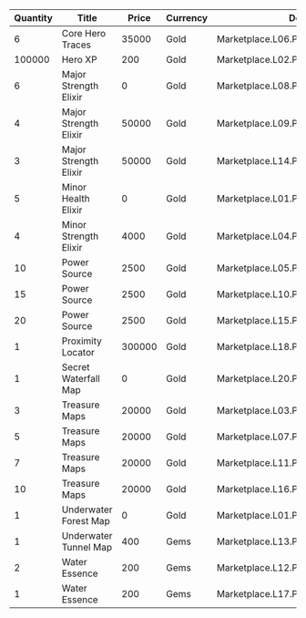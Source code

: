 | Quantity | Title | Price | Currency |  Dev Name |
| -------- | ----- | ----- | -------- |  -------- |
| 6 | Core Hero Traces | 35000 | Gold | Marketplace.L06.Page02.Token.10 |
| 100000 | Hero XP | 200 | Gold | Marketplace.L02.Page02.XP.02 |
| 6 | Major Strength Elixir | 0 | Gold | Marketplace.L08.Page02.Free.29 |
| 4 | Major Strength Elixir | 50000 | Gold | Marketplace.L09.Page02.MajorElixir.07 |
| 3 | Major Strength Elixir | 50000 | Gold | Marketplace.L14.Page02.ElixirAll.09 |
| 5 | Minor Health Elixir | 0 | Gold | Marketplace.L01.Page02.Free.05 |
| 4 | Minor Strength Elixir | 4000 | Gold | Marketplace.L04.Page02.MinorElixir.07 |
| 10 | Power Source | 2500 | Gold | Marketplace.L05.Page02.PowerSource.02 |
| 15 | Power Source | 2500 | Gold | Marketplace.L10.Page02.PowerSource.05 |
| 20 | Power Source | 2500 | Gold | Marketplace.L15.Page02.PowerSource.08 |
| 1 | Proximity Locator | 300000 | Gold | Marketplace.L18.Page02.Hero.05 |
| 1 | Secret Waterfall Map | 0 | Gold | Marketplace.L20.Page02.Free.103 |
| 3 | Treasure Maps | 20000 | Gold | Marketplace.L03.Page02.MapFragments.02 |
| 5 | Treasure Maps | 20000 | Gold | Marketplace.L07.Page02.MapFragments.06 |
| 7 | Treasure Maps | 20000 | Gold | Marketplace.L11.Page02.TreasureMap.02 |
| 10 | Treasure Maps | 20000 | Gold | Marketplace.L16.Page02.TreasureMap.05 |
| 1 | Underwater Forest Map | 0 | Gold | Marketplace.L01.Page2.VIP5.FreeBonus.46 |
| 1 | Underwater Tunnel Map | 400 | Gems | Marketplace.L13.Page02.MapsMisc.27 |
| 2 | Water Essence | 200 | Gems | Marketplace.L12.Page02.Reagent.20 |
| 1 | Water Essence | 200 | Gems | Marketplace.L17.Page02.Shard.15 |

